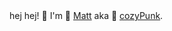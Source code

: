 <table>
   hej hej! 👋 I'm 🔮 <a href="https://mattlaughl.in">Matt</a> aka 🍵 <a href="https://cozypunk.io">cozyPunk</a>.</br>
</table>
